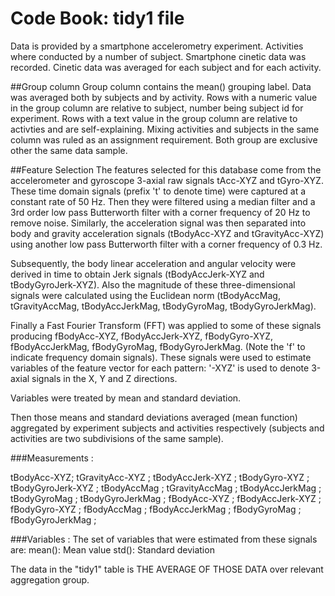 Code Book: tidy1 file
====================

Data is provided by a smartphone accelerometry experiment.
Activities where conducted by a number of subject.
Smartphone cinetic data was recorded.
Cinetic data was averaged for each subject and for each activity.

##Group column
Group column contains the mean() grouping label.
Data was averaged both by subjects and by activity.
Rows with a numeric value in the group column are relative to subject, number being subject id for experiment.
Rows with a text value in the group column are relative to activties and are self-explaining.
Mixing activities and subjects in the same column was ruled as an assignment requirement.
Both group are exclusive other the same data sample.

##Feature Selection
The features selected for this database come from the accelerometer and gyroscope 3-axial raw signals tAcc-XYZ and tGyro-XYZ. These time domain signals (prefix 't' to denote time) were captured at a constant rate of 50 Hz. Then they were filtered using a median filter and a 3rd order low pass Butterworth filter with a corner frequency of 20 Hz to remove noise. Similarly, the acceleration signal was then separated into body and gravity acceleration signals (tBodyAcc-XYZ and tGravityAcc-XYZ) using another low pass Butterworth filter with a corner frequency of 0.3 Hz.

Subsequently, the body linear acceleration and angular velocity were derived in time to obtain Jerk signals (tBodyAccJerk-XYZ and tBodyGyroJerk-XYZ). Also the magnitude of these three-dimensional signals were calculated using the Euclidean norm (tBodyAccMag, tGravityAccMag, tBodyAccJerkMag, tBodyGyroMag, tBodyGyroJerkMag).

Finally a Fast Fourier Transform (FFT) was applied to some of these signals producing fBodyAcc-XYZ, fBodyAccJerk-XYZ, fBodyGyro-XYZ, fBodyAccJerkMag, fBodyGyroMag, fBodyGyroJerkMag. (Note the 'f' to indicate frequency domain signals).
These signals were used to estimate variables of the feature vector for each pattern:
'-XYZ' is used to denote 3-axial signals in the X, Y and Z directions.

Variables were treated by mean and standard deviation.

Then those means and standard deviations averaged (mean function) aggregated by experiment subjects and activities respectively (subjects and activities are two subdivisions of the same sample).

###Measurements :

tBodyAcc-XYZ; 
tGravityAcc-XYZ ;
tBodyAccJerk-XYZ ;
tBodyGyro-XYZ ;
tBodyGyroJerk-XYZ ;
tBodyAccMag ;
tGravityAccMag ;
tBodyAccJerkMag ;
tBodyGyroMag ;
tBodyGyroJerkMag ;
fBodyAcc-XYZ ;
fBodyAccJerk-XYZ ;
fBodyGyro-XYZ ;
fBodyAccMag ;
fBodyAccJerkMag ;
fBodyGyroMag ;
fBodyGyroJerkMag ;

###Variables :
The set of variables that were estimated from these signals are:
mean(): Mean value
std(): Standard deviation

The data in the "tidy1" table is THE AVERAGE OF THOSE DATA over relevant aggregation group.

